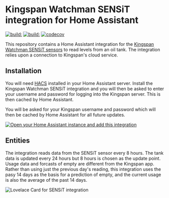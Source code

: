 # Kingspan Watchman SENSiT integration for Home Assistant

[![build:](https://github.com/masaccio/ha-kingspan-watchman-sensit/actions/workflows/run-all-tests.yml/badge.svg)](https://github.com/masaccio/ha-kingspan-watchman-sensit/actions/workflows/run-all-tests.yml)
[![build:](https://github.com/masaccio/ha-kingspan-watchman-sensit/actions/workflows/codeql.yml/badge.svg)](https://github.com/masaccio/ha-kingspan-watchman-sensit/actions/workflows/codeql.yml)
[![codecov](https://codecov.io/gh/masaccio/ha-kingspan-watchman-sensit/branch/main/graph/badge.svg?token=EKIUFGT05E)](https://codecov.io/gh/masaccio/ha-kingspan-watchman-sensit)

This repository contains a Home Assistant integration for the [Kingspan Watchman SENSiT sensors](https://www.kingspan.com/gb/en-gb/products/tank-monitoring-systems/remote-tank-monitoring/sensit-smart-wifi-tank-level-monitoring-kit) to read levels from an oil tank. The integration relies upon a connection to Kingspan's cloud service.

##  Installation

You will need [HACS](https://hacs.xyz) installed in your Home Assistant server. Install the Kingspan Watchman SENSiT integration and you will then be asked to enter your username and password for logging into the Kingspan server. This is then cached by Home Assistant.

You will be asked for your Kingspan username and password which will then be cached by Home Assistant for all future updates.

[![Open your Home Assistant instance and add this integration](https://my.home-assistant.io/badges/config_flow_start.svg)](https://my.home-assistant.io/redirect/config_flow_start/?domain=kingspan_watchman_sensit)


## Entities

The integration reads data from the SENSiT sensor every 8 hours. The tank data is updated every 24 hours but 8 hours is chosen as the update point. Usage data and forcasts of empty are different from the Kingspan app. Rather than using just the previous day's reading, this integration uses the pasy 14 days as the basis for a prediction of empty, and the current usage is also the average of the past 14 days.

![Lovelace Card for SENSiT integration](https://raw.githubusercontent.com/masaccio/ha-kingspan-watchman-sensit/main/images/lovelace-card.png)